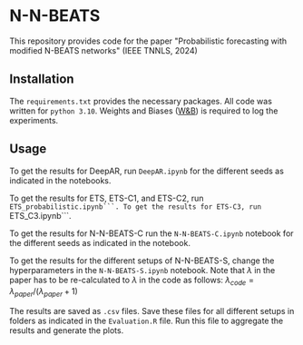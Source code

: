 # N-N-BEATS
This repository provides code for the paper "Probabilistic forecasting with modified N-BEATS networks" (IEEE TNNLS, 2024)

## Installation
The ```requirements.txt``` provides the necessary packages.
All code was written for ```python 3.10```.
Weights and Biases ([W&B](https://wandb.com)) is required to log the experiments. 

## Usage
To get the results for DeepAR, run ```DeepAR.ipynb``` for the different seeds as indicated in the notebooks. 

To get the results for ETS, ETS-C1, and ETS-C2, run ``ETS_probabilistic.ipynb```.
To get the results for ETS-C3, run ``ETS_C3.ipynb```.

To get the results for N-N-BEATS-C run the ```N-N-BEATS-C.ipynb``` notebook for the different seeds as indicated in the notebook. 

To get the results for the different setups of N-N-BEATS-S, change the hyperparameters in the ```N-N-BEATS-S.ipynb``` notebook. Note that $\lambda$ in the paper has to be re-calculated to $\lambda$ in the code as follows: $\lambda_{code}=\lambda_{paper}/(\lambda_{paper}+1)$

The results are saved as ```.csv``` files. Save these files for all different setups in folders as indicated in the ```Evaluation.R``` file. Run this file to aggregate the results and generate the plots.


